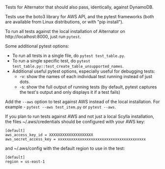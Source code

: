 Tests for Alternator that should also pass, identically, against DynamoDB.

Tests use the boto3 library for AWS API, and the pytest frameworks
(both are available from Linux distributions, or with "pip install").

To run all tests against the local installation of Alternator on
http://localhost:8000, just run `pytest`.

Some additional pytest options:
* To run all tests in a single file, do `pytest test_table.py`.
* To run a single specific test, do `pytest test_table.py::test_create_table_unsupported_names`.
* Additional useful pytest options, especially useful for debugging tests:
  * -v: show the names of each individual test running instead of just dots.
  * -s: show the full output of running tests (by default, pytest captures the test's output and only displays it if a test fails)

Add the `--aws` option to test against AWS instead of the local installation.
For example - `pytest --aws test_item.py` or `pytest --aws`.

If you plan to run tests against AWS and not just a local Scylla installation,
the files ~/.aws/credentials should be configured with your AWS key:

```
[default]
aws_access_key_id = XXXXXXXXXXXXXXXXXXXX
aws_secret_access_key = xxxxxxxxxxxxxxxxxxxxxxxxxxxxxxxxxxxxxxxx
```

and ~/.aws/config with the default region to use in the test:
```
[default]
region = us-east-1
```

